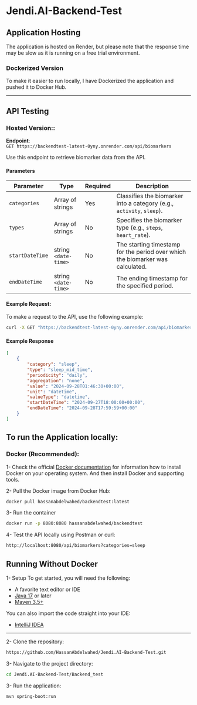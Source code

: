 # Jendi.AI-Backend-Test

## Application Hosting
The application is hosted on Render, but please note that the response time may be slow as it is running on a free trial environment.

### Dockerized Version

To make it easier to run locally, I have Dockerized the application and pushed it to Docker Hub.


---

## API Testing

### Hosted Version:: 

**Endpoint**:  
`GET https://backendtest-latest-0yny.onrender.com/api/biomarkers`

Use this endpoint to retrieve biomarker data from the API.

#### Parameters

| Parameter       | Type                | Required | Description                                                                   |
| --------------- | ------------------- | -------- | ----------------------------------------------------------------------------- |
| `categories`    | Array of strings     | Yes      | Classifies the biomarker into a category (e.g., `activity`, `sleep`).          |
| `types`         | Array of strings     | No       | Specifies the biomarker type (e.g., `steps`, `heart_rate`).                    |
| `startDateTime` | string `<date-time>` | No       | The starting timestamp for the period over which the biomarker was calculated. |
| `endDateTime`   | string `<date-time>` | No       | The ending timestamp for the specified period.                                 |

#### Example Request:

To make a request to the API, use the following example:

```bash
curl -X GET "https://backendtest-latest-0yny.onrender.com/api/biomarkers?categories=sleep"
```

#### Example Response

```json
[
    {
        "category": "sleep",
        "type": "sleep_mid_time",
        "periodicity": "daily",
        "aggregation": "none",
        "value": "2024-09-28T01:46:30+00:00",
        "unit": "datetime",
        "valueType": "datetime",
        "startDateTime": "2024-09-27T18:00:00+00:00",
        "endDateTime": "2024-09-28T17:59:59+00:00"
    }
]
```

## To run the Application locally:

### Docker (Recommended):

1- Check the official [Docker documentation](https://docs.docker.com/engine/) for information how to install Docker on your operating system. And then install Docker and supporting tools.

2- Pull the Docker image from Docker Hub:
```bash
docker pull hassanabdelwahed/backendtest:latest
```

3- Run the container
```bash
docker run -p 8080:8080 hassanabdelwahed/backendtest
```
4- Test the API locally using Postman or curl:
```bash
http://localhost:8080/api/biomarkers?categories=sleep
```

## Running Without Docker

1- Setup
To get started, you will need the following:

- A favorite text editor or IDE
- [Java 17](https://www.oracle.com/java/technologies/downloads/) or later
- [Maven 3.5+](https://maven.apache.org/download.cgi)

You can also import the code straight into your IDE:
- [IntelliJ IDEA](https://www.jetbrains.com/idea/)
---

2- Clone the repository:
```bash
https://github.com/HassanAbdelwahed/Jendi.AI-Backend-Test.git
```
3- Navigate to the project directory:
```bash
cd Jendi.AI-Backend-Test/Backend_test
```

3- Run the application:

```bash
mvn spring-boot:run
```
